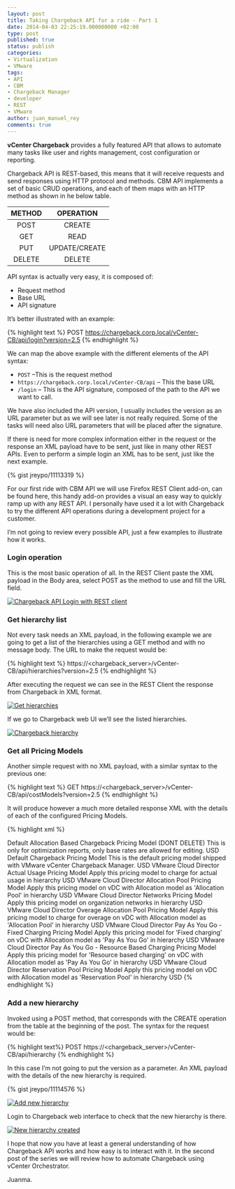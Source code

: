 ```yaml
---
layout: post
title: Taking Chargeback API for a ride - Part 1
date: 2014-04-03 22:25:19.000000000 +02:00
type: post
published: true
status: publish
categories:
- Virtualization
- VMware
tags:
- API
- CBM
- Chargeback Manager
- developer
- REST
- VMware
author: juan_manuel_rey
comments: true
---
```


**vCenter Chargeback** provides a fully featured API that allows to automate many tasks like user and rights management, cost configuration or reporting.

Chargeback API is REST-based, this means that it will receive requests and send responses using HTTP protocol and methods. CBM API implements a set of basic CRUD operations, and each of them maps with an HTTP method as shown in he below table.

METHOD | OPERATION
:-:|:-:
POST | CREATE
GET | READ
PUT | UPDATE/CREATE
DELETE | DELETE

API syntax is actually very easy, it is composed of:

-   Request method
-   Base URL
-   API signature

It’s better illustrated with an example:

{% highlight text %}
POST https://chargeback.corp.local/vCenter-CB/api/login?version=2.5
{% endhighlight %}

We can map the above example with the different elements of the API syntax:

-   `POST`  –This is the request method
-   `https://chargeback.corp.local/vCenter-CB/api` – This the base URL
-   `/login` – This is the API signature, composed of the path to the API we want to call.

We have also included the API version, I usually includes the version as an URL parameter but as we will see later is not really required. Some of the tasks will need also URL parameters that will be placed after the signature.

If there is need for more complex information either in the request or the response an XML payload have to be sent, just like in many other REST APIs. Even to perform a simple login an XML has to be sent, just like the next example.

{% gist jreypo/11113319 %}

For our first ride with CBM API we will use Firefox REST Client add-on, can be found here, this handy add-on provides a visual an easy way to quickly ramp up with any REST API. I personally have used it a lot with Chargeback to try the different API operations during a development project for a customer.

I’m not going to review every possible API, just a few examples to illustrate how it works.

### Login operation

This is the most basic operation of all. In the REST Client paste the XML payload in the Body area, select POST as the method to use and fill the URL field.

[![](/images/rest_login.png "Chargeback API Login with REST client")]({{site.url}}/images/rest_login.png)

### Get hierarchy list

Not every task needs an XML payload, in the following example we are going to get a list of the hierarchies using a GET method and with no message body. The URL to make the request would be:

{% highlight text %}
https://<chargeback_server>/vCenter-CB/api/hierarchies?version=2.5
{% endhighlight %}

After executing the request we can see in the REST Client the response from Chargeback in XML format.

[![](/images/get_hierarchies.PNG "Get hierarchies")]({{site.url}}/images/get_hierarchies.PNG)

If we go to Chargeback web UI we’ll see the listed hierarchies.

[![](/images/hierarchy_cbm_ui.PNG "Chargeback hierarchy")]({{site.url}}/images/hierarchy_cbm_ui.PNG)

### Get all Pricing Models

Another simple request with no XML payload, with a similar syntax to the previous one:

{% highlight text %}
GET https://<chargeback_server>/vCenter-CB/api/costModels?version=2.5
{% endhighlight %}

It will produce however a much more detailed response XML with the details of each of the configured Pricing Models.

{% highlight xml %}
<?xml version="1.0" encoding="UTF-8"?>
<Response xmlns="http://www.vmware.com/vcenter/chargeback/2.0" xmlns:xsi="http://www.w3.org/2001/XMLSchema-instance" status="success" isValidLicense="true">
  <CostModels>
    <CostModel id="31">
      <Name>Default Allocation Based Chargeback Pricing Model</Name>
      <Description>(DONT DELETE) This is only for optimization reports, only base rates are allowed for editing.</Description>
      <Currency id="104">
        <Name>USD</Name>
      </Currency>
    </CostModel>
    <CostModel id="30">
      <Name>Default Chargeback Pricing Model</Name>
      <Description>This is the default pricing model shipped with VMware vCenter Chargeback Manager.</Description>
      <Currency id="104">
        <Name>USD</Name>
      </Currency>
    </CostModel>
    <CostModel id="558">
      <Name>VMware Cloud Director Actual Usage Pricing Model</Name>
      <Description>Apply this pricing model to charge for actual usage in hierarchy</Description>
      <Currency id="104">
        <Name>USD</Name>
      </Currency>
    </CostModel>
    <CostModel id="548">
      <Name>VMware Cloud Director Allocation Pool Pricing Model</Name>
      <Description>Apply this pricing model on vDC with Allocation model as 'Allocation Pool' in hierarchy</Description>
      <Currency id="104">
        <Name>USD</Name>
      </Currency>
    </CostModel>
    <CostModel id="550">
      <Name>VMware Cloud Director Networks Pricing Model</Name>
      <Description>Apply this pricing model on organization networks in hierarchy</Description>
      <Currency id="104">
        <Name>USD</Name>
      </Currency>
    </CostModel>
    <CostModel id="556">
      <Name>VMware Cloud Director Overage Allocation Pool Pricing Model</Name>
      <Description>Apply this pricing model to charge for overage on vDC with Allocation model as 'Allocation Pool' in hierarchy</Description>
      <Currency id="104">
        <Name>USD</Name>
      </Currency>
    </CostModel>
    <CostModel id="554">
      <Name>VMware Cloud Director Pay As You Go - Fixed Charging Pricing Model</Name>
      <Description>Apply this pricing model for 'Fixed charging' on vDC with Allocation model as 'Pay As You Go' in hierarchy</Description>
      <Currency id="104">
        <Name>USD</Name>
      </Currency>
    </CostModel>
    <CostModel id="552">
      <Name>VMware Cloud Director Pay As You Go - Resource Based Charging Pricing Model</Name>
      <Description>Apply this pricing model for 'Resource based charging' on vDC with Allocation model as 'Pay As You Go' in hierarchy</Description>
      <Currency id="104">
        <Name>USD</Name>
      </Currency>
    </CostModel>
    <CostModel id="546">
      <Name>VMware Cloud Director Reservation Pool Pricing Model</Name>
      <Description>Apply this pricing model on vDC with Allocation model as 'Reservation Pool' in hierarchy</Description>
      <Currency id="104">
        <Name>USD</Name>
      </Currency>
    </CostModel>
  </CostModels>
</Response>
{% endhighlight %}

### Add a new hierarchy

Invoked using a POST method, that corresponds with the CREATE operation from the table at the beginning of the post. The syntax for the request would be:

{% highlight text%}
POST https://<chargeback_server>/vCenter-CB/api/hierarchy
{% endhighlight %}

In this case I’m not going to put the version as a parameter. An XML payload with the details of the new hierarchy is required.

{% gist jreypo/11114576 %}

[![](/images/cbm_api_add_new_hierarchy.png "Add new hierarchy")]({{site.url}}/images/cbm_api_add_new_hierarchy.png)

Login to Chargeback web interface to check that the new hierarchy is there.

[![](/images/new_cbm_hierarchy_use_api.png "New hierarchy created")]({{site.url}}/images/new_cbm_hierarchy_use_api.png)

I hope that now you have at least a general understanding of how Chargeback API works and how easy is to interact with it. In the second post of the series we will review how to automate Chargeback using vCenter Orchestrator.

Juanma.

